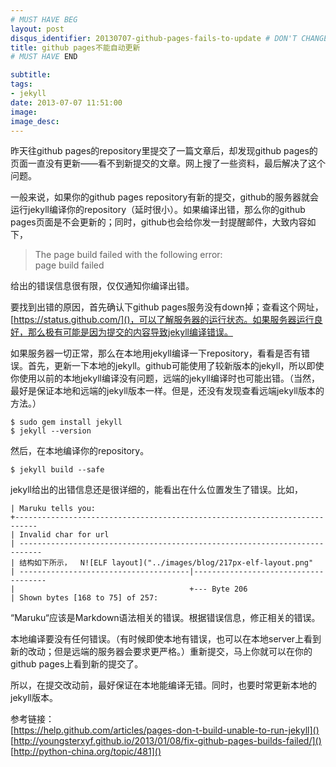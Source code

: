 ```yaml
---
# MUST HAVE BEG
layout: post
disqus_identifier: 20130707-github-pages-fails-to-update # DON'T CHANGE THE VALUE ONCE SET
title: github pages不能自动更新
# MUST HAVE END

subtitle:
tags: 
- jekyll
date: 2013-07-07 11:51:00
image:
image_desc:
---
```

昨天往github pages的repository里提交了一篇文章后，却发现github pages的页面一直没有更新——看不到新提交的文章。网上搜了一些资料，最后解决了这个问题。

一般来说，如果你的github pages repository有新的提交，github的服务器就会运行jekyll编译你的repository（延时很小）。如果编译出错，那么你的github pages页面是不会更新的；同时，github也会给你发一封提醒邮件，大致内容如下，
>The page build failed with the following error:     
>page build failed

给出的错误信息很有限，仅仅通知你编译出错。

要找到出错的原因，首先确认下github pages服务没有down掉；查看这个网址，[https://status.github.com/]()，可以了解服务器的运行状态。如果服务器运行良好，那么极有可能是因为提交的内容导致jekyll编译错误。    

如果服务器一切正常，那么在本地用jekyll编译一下repository，看看是否有错误。首先，更新一下本地的jekyll。github可能使用了较新版本的jekyll，所以即使你使用以前的本地jekyll编译没有问题，远端的jekyll编译时也可能出错。（当然，最好是保证本地和远端的jekyll版本一样。但是，还没有发现查看远端jekyll版本的方法。）
   
	$ sudo gem install jekyll
	$ jekyll --version
然后，在本地编译你的repository。

	$ jekyll build --safe
jekyll给出的出错信息还是很详细的，能看出在什么位置发生了错误。比如，

    | Maruku tells you:
    +---------------------------------------------------------------------------
    | Invalid char for url
    | ---------------------------------------------------------------------------
    | 结构如下所示，  N![ELF layout]("../images/blog/217px-elf-layout.png"
    | --------------------------------------|-------------------------------------
    |                                       +--- Byte 206
    | Shown bytes [168 to 75] of 257:

“Maruku“应该是Markdown语法相关的错误。根据错误信息，修正相关的错误。

本地编译要没有任何错误。（有时候即使本地有错误，也可以在本地server上看到新的改动；但是远端的服务器会要求更严格。）重新提交，马上你就可以在你的github pages上看到新的提交了。

所以，在提交改动前，最好保证在本地能编译无错。同时，也要时常更新本地的jekyll版本。

参考链接：    
[https://help.github.com/articles/pages-don-t-build-unable-to-run-jekyll]()     
[http://youngsterxyf.github.io/2013/01/08/fix-github-pages-builds-failed/]()     
[http://python-china.org/topic/481]()

